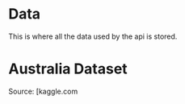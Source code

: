 # Data
This is where all the data used by the api is stored.

# Australia Dataset
Source: [kaggle.com

